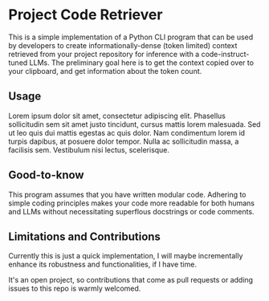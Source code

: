 # Project Code Retriever

This is a simple implementation of a Python CLI program that can be used by developers to create informationally-dense (token limited) context retrieved from your project repository for inference with a code-instruct-tuned LLMs.
The preliminary goal here is to get the context copied over to your clipboard, and get information about the token count.

## Usage
Lorem ipsum dolor sit amet, consectetur adipiscing elit. Phasellus sollicitudin sem sit amet justo tincidunt, cursus mattis lorem malesuada. Sed ut leo quis dui mattis egestas ac quis dolor. Nam condimentum lorem id turpis dapibus, at posuere dolor tempor. Nulla ac sollicitudin massa, a facilisis sem. Vestibulum nisi lectus, scelerisque.

## Good-to-know
This program assumes that you have written modular code. Adhering to simple coding principles makes your code more readable for both humans and LLMs without necessitating superflous docstrings or code comments.

## Limitations and Contributions
Currently this is just a quick implementation, I will maybe incrementally enhance its robustness and functionalities, if I have time.

It's an open project, so contributions that come as pull requests or adding issues to this repo is warmly welcomed.
